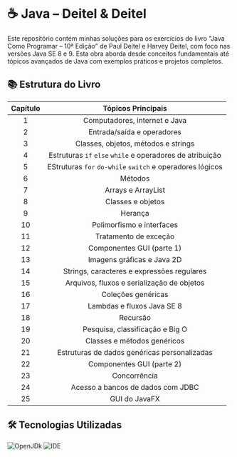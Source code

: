 # ☕ Java – Deitel & Deitel
Este repositório contém minhas soluções para os exercícios do livro "Java Como Programar – 10ª Edição" de Paul Deitel e Harvey Deitel, com foco nas versões Java SE 8 e 9. Esta obra aborda desde conceitos fundamentais até tópicos avançados de Java com exemplos práticos e projetos completos.

## 📚 Estrutura do Livro
| Capítulo | Tópicos Principais                                 |
| :------: |:--------------------------------------------------:|
| 1 | Computadores, internet e Java                             |
| 2 | Entrada/saída e operadores                                |
| 3 | Classes, objetos, métodos e strings                       |
| 4 | Estruturas `if` `else` `while` e operadores de atribuição |
| 5 | EStruturas `for` `do-while` `switch` e operadores lógicos |
| 6 | Métodos                                                   |
| 7 | Arrays e ArrayList                                        |
| 8 | Classes e objetos                                         |
| 9 | Herança                                                   |
| 10 | Polimorfismo e interfaces                                |
| 11 | Tratamento de exceção                                    |
| 12 | Componentes GUI (parte 1)                                |
| 13 | Imagens gráficas e Java 2D                               |
| 14 | Strings, caracteres e expressões regulares               |
| 15 | Arquivos, fluxos e serialização de objetos               |
| 16 | Coleções genéricas                                       |
| 17 | Lambdas e fluxos Java SE 8                               |
| 18 | Recursão                                                 |
| 19 | Pesquisa, classificação e Big O                          |
| 20 | Classes e métodos genéricos                              |
| 21 | Estruturas de dados genéricas personalizadas             |
| 22 | Componentes GUI (parte 2)                                |
| 23 | Concorrência                                             |
| 24 | Acesso a bancos de dados com JDBC                        |
| 25 | GUI do JavaFX                                            |

## 🛠 Tecnologias Utilizadas
![OpenJDk](https://img.shields.io/badge/OpenJDK-21.0.7-ED8B00?style=for-the-badge&logo=openjdk&logoColor=white)
![IDE](https://img.shields.io/badge/IntelliJ_IDEA_Ultimate-000000?style=for-the-badge&logo=intellij-idea&logoColor=white)
